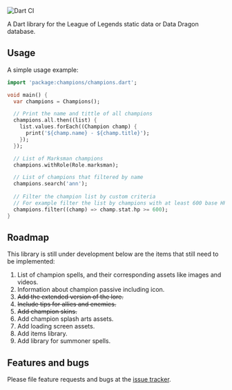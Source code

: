 ![Dart CI](https://github.com/ptejada/champions/workflows/Dart%20CI/badge.svg)

A Dart library for the League of Legends static data or Data Dragon database.

## Usage

A simple usage example:

```dart
import 'package:champions/champions.dart';

void main() {
  var champions = Champions();

  // Print the name and tittle of all champions
  champions.all.then((list) {
    list.values.forEach((Champion champ) {
      print('${champ.name} - ${champ.title}');
    });
  });

  // List of Marksman champions
  champions.withRole(Role.marksman);

  // List of champions that filtered by name
  champions.search('ann');
  
  // Filter the champion list by custom criteria
  // For example filter the list by champions with at least 600 base HP
  champions.filter((champ) => champ.stat.hp >= 600);
}
```

## Roadmap
This library is still under development below are the items that still need to be implemented:

1. List of champion spells, and their corresponding assets like images and videos.
2. Information about champion passive including icon.
3. ~~Add the extended version of the lore.~~
4. ~~Include tips for allies and enemies.~~
5. ~~Add champion skins.~~
6. Add champion splash arts assets.
7. Add loading screen assets.
8. Add items library.
9. Add library for summoner spells.

## Features and bugs

Please file feature requests and bugs at the [issue tracker][tracker].

[tracker]: https://github.com/ptejada/champions/issues
